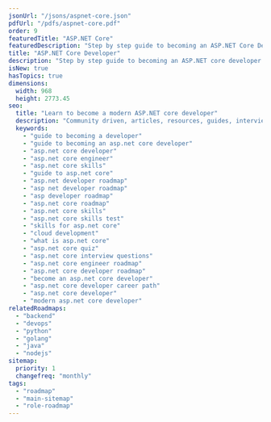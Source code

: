 ```yaml
---
jsonUrl: "/jsons/aspnet-core.json"
pdfUrl: "/pdfs/aspnet-core.pdf"
order: 9
featuredTitle: "ASP.NET Core"
featuredDescription: "Step by step guide to becoming an ASP.NET Core Developer in 2022"
title: "ASP.NET Core Developer"
description: "Step by step guide to becoming an ASP.NET core developer in 2022"
isNew: true
hasTopics: true
dimensions:
  width: 968
  height: 2773.45
seo:
  title: "Learn to become a modern ASP.NET core developer"
  description: "Community driven, articles, resources, guides, interview questions, quizzes for asp.net core development. Learn to become a modern ASP.NET core developer by following the steps, skills, resources and guides listed in this roadmap."
  keywords:
    - "guide to becoming a developer"
    - "guide to becoming an asp.net core developer"
    - "asp.net core developer"
    - "asp.net core engineer"
    - "asp.net core skills"
    - "guide to asp.net core"
    - "asp.net developer roadmap"
    - "asp net developer roadmap"
    - "asp developer roadmap"
    - "asp.net core roadmap"
    - "asp.net core skills"
    - "asp.net core skills test"
    - "skills for asp.net core"
    - "cloud development"
    - "what is asp.net core"
    - "asp.net core quiz"
    - "asp.net core interview questions"
    - "asp.net core engineer roadmap"
    - "asp.net core developer roadmap"
    - "become an asp.net core developer"
    - "asp.net core developer career path"
    - "asp.net core developer"
    - "modern asp.net core developer"
relatedRoadmaps:
  - "backend"
  - "devops"
  - "python"
  - "golang"
  - "java"
  - "nodejs"
sitemap:
  priority: 1
  changefreq: "monthly"
tags:
  - "roadmap"
  - "main-sitemap"
  - "role-roadmap"
---
```


